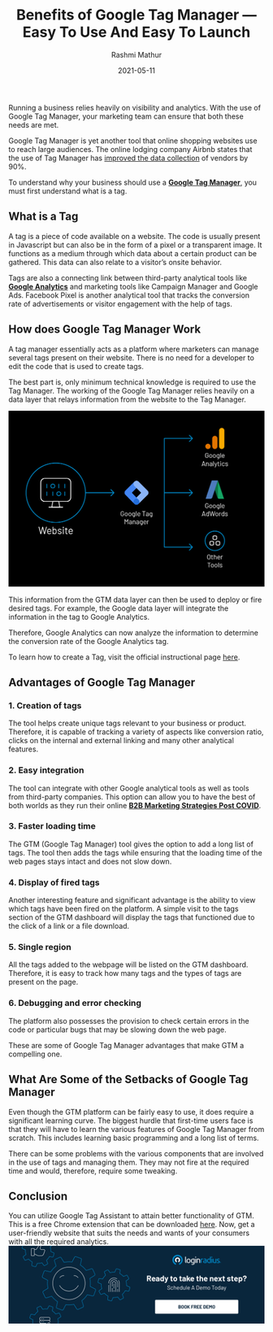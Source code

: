 ﻿---
type: fuel
title: "Benefits of Google Tag Manager — Easy To Use And Easy To Launch"
date: "2021-05-11"
coverImage: "Google-Tag-Manager.jpg"
tags: ["loginradius"]
featured: false
author: "Rashmi Mathur"
description: "Google Tag Manager provides a simple, cost-effective solution for managing all of your tags and code snippets. It is even free for small teams. With powerful yet easy-to-learn tools, Google Tag Manager lets you track data across all of your digital channels."
metadescription: "Tag Manager allows you to create and update your own tags for conversion tracking, site analytics, and more. Discover the working and benefits of Google Tag Manager."
metatitle: "Benefits of Google Tag Manager-How Does it Work?"
---

Running a business relies heavily on visibility and analytics. With the use of Google Tag Manager, your marketing team can ensure that both these needs are met.

Google Tag Manager is yet another tool that online shopping websites use to reach large audiences. The online lodging company Airbnb states that the use of Tag Manager has [improved the data collection](https://marketingplatform.google.com/about/tag-manager/) of vendors by 90%.

To understand why your business should use a **[Google Tag Manager](https://www.loginradius.com/integrations/google-tag-manager/)**, you must first understand what is a tag.

## What is a Tag

A tag is a piece of code available on a website. The code is usually present in Javascript but can also be in the form of a pixel or a transparent image. It functions as a medium through which data about a certain product can be gathered. This data can also relate to a visitor’s onsite behavior.

Tags are also a connecting link between third-party analytical tools like [**Google Analytics**](https://www.loginradius.com/integrations/google-analytics/) and marketing tools like Campaign Manager and Google Ads. Facebook Pixel is another analytical tool that tracks the conversion rate of advertisements or visitor engagement with the help of tags.

## How does Google Tag Manager Work

A tag manager essentially acts as a platform where marketers can manage several tags present on their website. There is no need for a developer to edit the code that is used to create tags.

The best part is, only minimum technical knowledge is required to use the Tag Manager. The working of the Google Tag Manager relies heavily on a data layer that relays information from the website to the Tag Manager.

![Benefits-of-Google-Tag-Manager](Benefits-of-Google-Tag-Manager.png)

This information from the GTM data layer can then be used to deploy or fire desired tags. For example, the Google data layer will integrate the information in the tag to Google Analytics.

Therefore, Google Analytics can now analyze the information to determine the conversion rate of the Google Analytics tag.

To learn how to create a Tag, visit the official instructional page [here](https://developers.google.com/tag-manager/quickstart).

## Advantages of Google Tag Manager

### 1. Creation of tags

The tool helps create unique tags relevant to your business or product. Therefore, it is capable of tracking a variety of aspects like conversion ratio, clicks on the internal and external linking and many other analytical features.

### 2. Easy integration

The tool can integrate with other Google analytical tools as well as tools from third-party companies. This option can allow you to have the best of both worlds as they run their online **[B2B Marketing Strategies Post COVID](https://www.loginradius.com/blog/fuel/2021/03/How-to-Make-Businesses-Marketing-Plans-After-Coronavirus/)**.

### 3. Faster loading time

The GTM (Google Tag Manager) tool gives the option to add a long list of tags. The tool then adds the tags while ensuring that the loading time of the web pages stays intact and does not slow down.

### 4. Display of fired tags

Another interesting feature and significant advantage is the ability to view which tags have been fired on the platform. A simple visit to the tags section of the GTM dashboard will display the tags that functioned due to the click of a link or a file download.

### 5. Single region

All the tags added to the webpage will be listed on the GTM dashboard. Therefore, it is easy to track how many tags and the types of tags are present on the page.

### 6. Debugging and error checking

The platform also possesses the provision to check certain errors in the code or particular bugs that may be slowing down the web page.

These are some of Google Tag Manager advantages that make GTM a compelling one.

## What Are Some of the Setbacks of Google Tag Manager

Even though the GTM platform can be fairly easy to use, it does require a significant learning curve. The biggest hurdle that first-time users face is that they will have to learn the various features of Google Tag Manager from scratch. This includes learning basic programming and a long list of terms.

There can be some problems with the various components that are involved in the use of tags and managing them. They may not fire at the required time and would, therefore, require some tweaking.

## Conclusion

You can utilize Google Tag Assistant to attain better functionality of GTM. This is a free Chrome extension that can be downloaded [here](https://get.google.com/tagassistant/). Now, get a user-friendly website that suits the needs and wants of your consumers with all the required analytics.
[![book-a-demo-Consultation](book-a-demo-loginradius.png)](https://www.loginradius.com/book-a-demo/)
